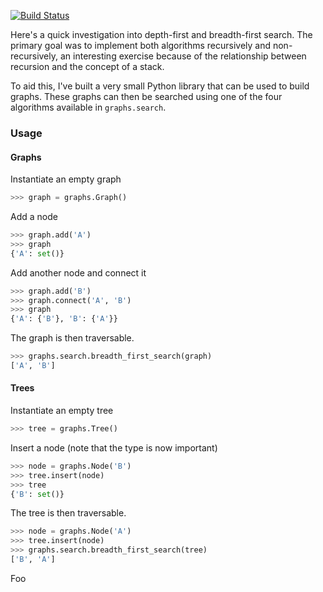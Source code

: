 [![Build Status](https://travis-ci.org/jdgillespie91/Graphs.svg?branch=master)](https://travis-ci.org/jdgillespie91/Graphs)

Here's a quick investigation into depth-first and breadth-first search. The primary goal was to implement both algorithms recursively and non-recursively, an interesting exercise because of the relationship between recursion and the concept of a stack.

To aid this, I've built a very small Python library that can be used to build graphs. These graphs can then be searched using one of the four algorithms available in `graphs.search`.

### Usage

#### Graphs

Instantiate an empty graph

```python
>>> graph = graphs.Graph() 
```

Add a node

```python
>>> graph.add('A')
>>> graph
{'A': set()}
```

Add another node and connect it

```python
>>> graph.add('B')
>>> graph.connect('A', 'B')
>>> graph
{'A': {'B'}, 'B': {'A'}}
```

The graph is then traversable.

```python
>>> graphs.search.breadth_first_search(graph)
['A', 'B']
```

#### Trees

Instantiate an empty tree

```python
>>> tree = graphs.Tree()
```

Insert a node (note that the type is now important)

```python
>>> node = graphs.Node('B')
>>> tree.insert(node)
>>> tree
{'B': set()}
```

The tree is then traversable.

```python
>>> node = graphs.Node('A')
>>> tree.insert(node)
>>> graphs.search.breadth_first_search(tree)
['B', 'A']
```

Foo
